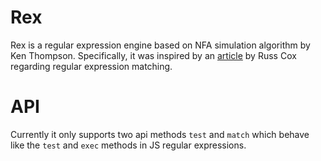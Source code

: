 # Rex

Rex is a regular expression engine based on NFA simulation algorithm by
Ken Thompson. Specifically, it was inspired by an [article][1] by Russ Cox
regarding regular expression matching.

# API

Currently it only supports two api methods `test` and `match` which behave
like the `test` and `exec` methods in JS regular expressions.


[1]: https://swtch.com/~rsc/regexp/regexp1.html
